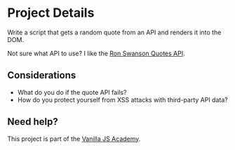 # Project Details

Write a script that gets a random quote from an API and renders it into the DOM.

Not sure what API to use? I like the [Ron Swanson Quotes
API](https://github.com/jamesseanwright/ron-swanson-quotes).

## Considerations

- What do you do if the quote API fails?
- How do you protect yourself from XSS attacks with third-party API data?

## Need help?

This project is part of the [Vanilla JS Academy](https://vanillajsacademy.com).
